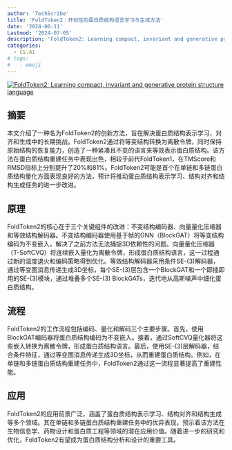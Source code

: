 ```yaml
---
author: 'TechScribe'
title: 'FoldToken2：开创性的蛋白质结构语言学习与生成方法'
date: '2024-06-11'
Lastmod: '2024-07-05'
description: 'FoldToken2: Learning compact, invariant and generative protein structure language'
categories:
  - CS.AI
# tags:
#   - emoji
---
```


[![FoldToken2: Learning compact, invariant and generative protein structure language](https://arxiv-research-1301205113.cos.ap-guangzhou.myqcloud.com/images/2407.00050v1.pdf_0.jpg)](https://arxiv.org/abs/2407.00050v1)

## 摘要

本文介绍了一种名为FoldToken2的创新方法，旨在解决蛋白质结构表示学习、对齐和生成中的长期挑战。FoldToken2通过将等变结构转换为离散令牌，同时保持原始结构的恢复能力，创造了一种紧凑且不变的语言来等效表示蛋白质结构。该方法在蛋白质结构重建任务中表现出色，相较于前代FoldToken1，在TMScore和RMSD指标上分别提升了20%和81%。FoldToken2可能是首个在单链和多链蛋白质结构量化方面表现良好的方法，预计将推动蛋白质结构表示学习、结构对齐和结构生成任务的进一步改进。<!--more-->

## 原理

FoldToken2的核心在于三个关键组件的改进：不变结构编码器、向量量化压缩器和等效结构解码器。不变结构编码器使用基于帧的GNN（BlockGAT）将等变结构编码为不变嵌入，解决了之前方法无法捕捉3D依赖性的问题。向量量化压缩器（T-SoftCVQ）将连续嵌入量化为离散令牌，形成蛋白质结构语言，这一过程通过新的温度退火和编码策略得到优化。等效结构解码器采用条件SE-(3)解码器，通过等变图消息传递生成3D坐标，每个SE-(3)层包含一个BlockGAT和一个即插即用的SE-(3)模块，通过堆叠多个SE-(3) BlockGATs，迭代地从高斯噪声中细化蛋白质结构。

## 流程

FoldToken2的工作流程包括编码、量化和解码三个主要步骤。首先，使用BlockGAT编码器将蛋白质结构编码为不变嵌入。接着，通过SoftCVQ量化器将这些嵌入转换为离散令牌，形成蛋白质结构语言。最后，使用SE-(3)层解码器，结合条件特征，通过等变图消息传递生成3D坐标，从而重建蛋白质结构。例如，在单链和多链蛋白质结构重建任务中，FoldToken2通过这一流程显著提高了重建性能。

## 应用

FoldToken2的应用前景广泛，涵盖了蛋白质结构表示学习、结构对齐和结构生成等多个领域。其在单链和多链蛋白质结构重建任务中的优异表现，预示着该方法在生物信息学、药物设计和蛋白质工程等领域的潜在应用价值。随着进一步的研究和优化，FoldToken2有望成为蛋白质结构分析和设计的重要工具。